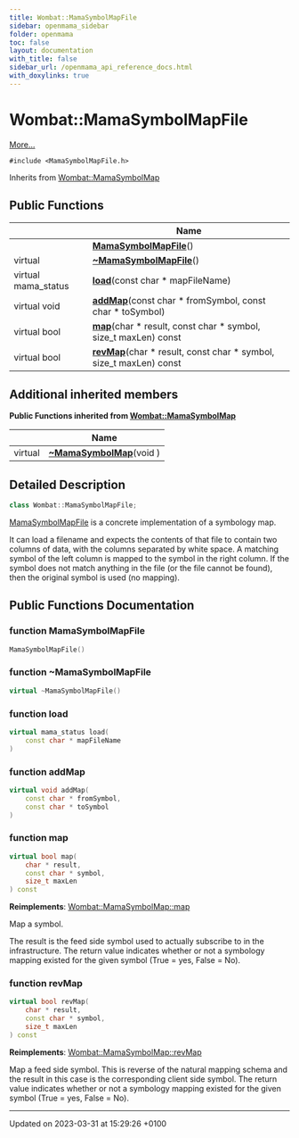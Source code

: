 ```yaml
---
title: Wombat::MamaSymbolMapFile
sidebar: openmama_sidebar
folder: openmama
toc: false
layout: documentation
with_title: false
sidebar_url: /openmama_api_reference_docs.html
with_doxylinks: true
---
```


# Wombat::MamaSymbolMapFile



 [More...](#detailed-description)


`#include <MamaSymbolMapFile.h>`

Inherits from [Wombat::MamaSymbolMap](classWombat_1_1MamaSymbolMap.html)

## Public Functions

|                | Name           |
| -------------- | -------------- |
| | **[MamaSymbolMapFile](classWombat_1_1MamaSymbolMapFile.html#function-mamasymbolmapfile)**() |
| virtual | **[~MamaSymbolMapFile](classWombat_1_1MamaSymbolMapFile.html#function-~mamasymbolmapfile)**() |
| virtual mama_status | **[load](classWombat_1_1MamaSymbolMapFile.html#function-load)**(const char * mapFileName) |
| virtual void | **[addMap](classWombat_1_1MamaSymbolMapFile.html#function-addmap)**(const char * fromSymbol, const char * toSymbol) |
| virtual bool | **[map](classWombat_1_1MamaSymbolMapFile.html#function-map)**(char * result, const char * symbol, size_t maxLen) const |
| virtual bool | **[revMap](classWombat_1_1MamaSymbolMapFile.html#function-revmap)**(char * result, const char * symbol, size_t maxLen) const |

## Additional inherited members

**Public Functions inherited from [Wombat::MamaSymbolMap](classWombat_1_1MamaSymbolMap.html)**

|                | Name           |
| -------------- | -------------- |
| virtual | **[~MamaSymbolMap](classWombat_1_1MamaSymbolMap.html#function-~mamasymbolmap)**(void ) |


## Detailed Description

```cpp
class Wombat::MamaSymbolMapFile;
```


[MamaSymbolMapFile](classWombat_1_1MamaSymbolMapFile.html) is a concrete implementation of a symbology map.

It can load a filename and expects the contents of that file to contain two columns of data, with the columns separated by white space. A matching symbol of the left column is mapped to the symbol in the right column. If the symbol does not match anything in the file (or the file cannot be found), then the original symbol is used (no mapping). 

## Public Functions Documentation

### function MamaSymbolMapFile

```cpp
MamaSymbolMapFile()
```


### function ~MamaSymbolMapFile

```cpp
virtual ~MamaSymbolMapFile()
```


### function load

```cpp
virtual mama_status load(
    const char * mapFileName
)
```


### function addMap

```cpp
virtual void addMap(
    const char * fromSymbol,
    const char * toSymbol
)
```


### function map

```cpp
virtual bool map(
    char * result,
    const char * symbol,
    size_t maxLen
) const
```


**Reimplements**: [Wombat::MamaSymbolMap::map](classWombat_1_1MamaSymbolMap.html#function-map)


Map a symbol. 

 The result is the feed side symbol used to actually subscribe to in the infrastructure. The return value indicates whether or not a symbology mapping existed for the given symbol (True = yes, False = No). 


### function revMap

```cpp
virtual bool revMap(
    char * result,
    const char * symbol,
    size_t maxLen
) const
```


**Reimplements**: [Wombat::MamaSymbolMap::revMap](classWombat_1_1MamaSymbolMap.html#function-revmap)


Map a feed side symbol. This is reverse of the natural mapping schema and the result in this case is the corresponding client side symbol. The return value indicates whether or not a symbology mapping existed for the given symbol (True = yes, False = No). 


-------------------------------

Updated on 2023-03-31 at 15:29:26 +0100